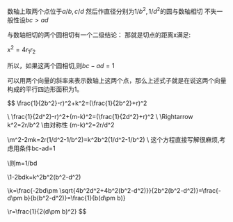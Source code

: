 数轴上取两个点位于$a/b,c/d$
然后作直径分别为$1/b^2,1/d^2$的圆与数轴相切
不失一般性设$bc>ad$

与数轴相切的两个圆相切有一个二级结论：
那就是切点的距离x满足:

$x^2=4r_1r_2$


所以，如果这两个圆相切,则$bc-ad=1$

可以用两个向量的斜率来表示数轴上这两个点，那么上述式子就是在说这两个向量构成的平行四边形面积为1。



$$
\frac{1}{2b^2}-r)^2+k^2=(\frac{1}{2b^2}+r)^2

\\
\frac{1}{2d^2}-r)^2+(m-k)^2=(\frac{1}{2d^2}+r)^2
\\
\Rightarrow k^2=2r/b^2
\\由对称性
(m-k)^2=2r/d^2

\\m^2-2mk=2r(1/d^2-1/b^2)=k^2b^2(1/d^2-1/b^2)
\\
这个方程直接写解很麻烦,考虑用条件bc-ad=1

\\则m=1/bd

\\1-2bdk=k^2b^2(b^2-d^2)

\\k=\frac{-2bd\pm \sqrt{4b^2d^2+4b^2(b^2-d^2)}}{2b^2(b^2-d^2)}=\frac{-d\pm b}{b(b^2-d^2)}=\frac{1}{b(d\pm b)}

\\r=\frac{1}{2(d\pm b)^2}
$$